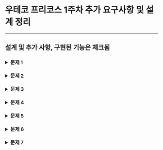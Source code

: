 # 우테코 프리코스 1주차 추가 요구사항 및 설계 정리

<hr>

## 설계 및 추가 사항, 구현된 기능은 체크됨

<h3>

<details>
<summary>문제 1</summary>

[문제 1](./docs/PROBLEM1.md)

추가 사항<br/>

- 제한사항으로 pobi와 crong의 길이는 항상 2이므로 null check를 하지 않아도 된다.(선택)
- 1부터 400페이지의 책을 주웠으나, 입력 제한사항에 값의 범위가 기재되지 않아 입력된 값이 400이상인지 판단해야한다.
- 왼쪽, 오른쪽 페이지가 순서대로 들어 왔지만 왼쪽, 오른쪽 값이 연속된 수 인지 제한이 없어 판단해야한다.

설계<br/>

- [x] PageGame은 int getResult() 를 통해 결과 2, 1, 0, -1을 반환한다.
- [x] PageScore는 int getScore()를 통해 참가자 개인의 점수를 반환하고 예외의 경우 -1로 처리한다.
- [x] PageValidator는 boolean isValid(List\<Integer> user)를 통해 입력값이 유효한지 판단한다.

</details><br/>


<details>

<summary>문제 2</summary>

[문제 2](./docs/PROBLEM2.md)

설계<br/>

- [x] TextDecoder는 String getCipher() 와 String getPlainText()로 원문과 해독된 평문을 반환한다.
- [x] TextDecoderV1 구현체는 문자열과 Stack 구조체를 사용하여 getPlainText()를 구현한다.

</details><br/>


<details>

<summary>문제 3</summary>

[문제 3](./docs/PROBLEM3.md)

설계<br/>

- [x] ClapGame은 int getResult() 를 통해 결과를 반환하며 몇 번 박수를 쳤는지 나타낸다.
- [x] ClapGame의 구현체는 각자의 기준에 따라 박수를 치며, 이번 구현체는 3, 6, 9가 포함 된 만큼 박수를 치게 된다.

</details><br/>


<details>

<summary>문제 4</summary>

[문제 4](./docs/PROBLEM4.md)

설계<br/>

- [x] 인터페이스 Frog는 String repeatAfter() 메소드를 통해 엄마 개구리의 말을 따라한다.
- [x] Frog의 구현체 청개구리 TreeFrog는 생성 시 엄마 개구리의 말을 저장한다.
- [x] TreeFrog는 요구사항의 문제4의 규칙에 따라 알파벳을 변환하여 출력한다.

</details><br/>


<details>

<summary>문제 5</summary>

[문제 5](./docs/PROBLEM5.md)

설계<br/>

- [x] 인터페이스 CurrencyExchanger는 List<Integer> exchange(int money) 메소드를 통해 최소 화폐의 갯수의 리스트를 반환한다.
- [x] CurrencyExchangerV1은 문제 규칙에 따라 최소 화폐의 갯수의 리스트를 exchange(int money)로 반환한다.

</details><br/>


<details>

<summary>문제 6</summary>

[문제 6](./docs/PROBLEM6.md)

설계<br/>

- [x] 인터페이스 Crew는 List<String> get()를 통해 크루원의 정보를 전달한다.
- [x] 인터페이스 CrewVailator는 boolean isValid(List<String> data)를 통해 입력된 정보가 유효한지 검사해준다.
- [x] 인터페이스 CrewFinder는 요구사항 조건에 맞는 List<String> result를 반환하는 findCrews()를 가진다.

- [ ] Crew의 구현체는 WooaCrew이다.
- [ ] CrewFinder의 구현체 DuplicateWarningCrewFinder는<br/>
문제의 조건에 따라 같은 글자가 연속적으로 포함되는 닉네임을 신청한 크루의 이메일 리스트를 반환한다.



</details><br/>


<details>

<summary>문제 7</summary>

[문제 7](./docs/PROBLEM7.md)

설계<br/>


</details>


</h3>